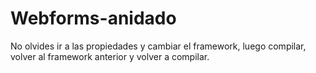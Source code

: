 # Webforms-anidado

No olvides ir a las propiedades y cambiar el framework, luego compilar, volver al framework anterior y volver a compilar.

